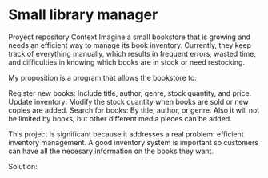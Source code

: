 # Small library manager
Proyect repository
Context
Imagine a small bookstore that is growing and needs an efficient way to manage its book inventory. Currently, they keep track of everything manually, which results in frequent errors, wasted time, and difficulties in knowing which books are in stock or need restocking. 

My proposition is a program that allows the bookstore to:

Register new books: Include title, author, genre, stock quantity, and price.
Update inventory: Modify the stock quantity when books are sold or new copies are added.
Search for books: By title, author, or genre.
Also it will not be limited by books, but other different media pieces can be added.

This project is significant because it addresses a real problem: efficient inventory management. A good inventory system is important so customers can have all the necesary information on the books they want.

Solution:
